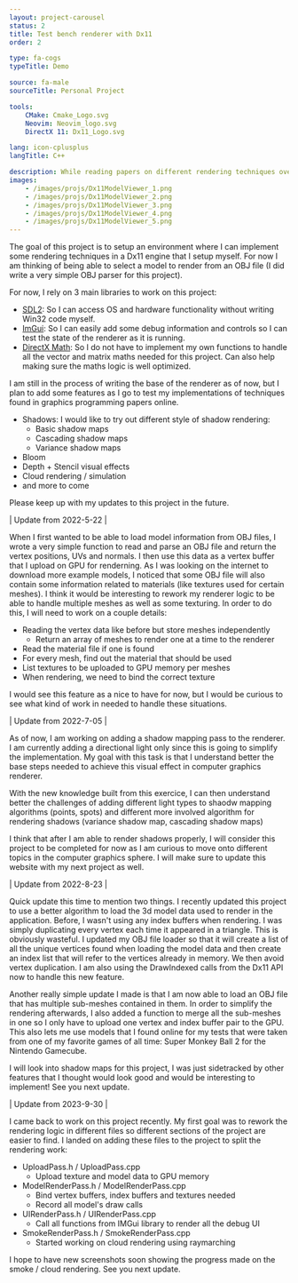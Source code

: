 ```yaml
---
layout: project-carousel
status: 2
title: Test bench renderer with Dx11
order: 2

type: fa-cogs
typeTitle: Demo

source: fa-male
sourceTitle: Personal Project

tools:
    CMake: Cmake_Logo.svg
    Neovim: Neovim_logo.svg
    DirectX 11: Dx11_Logo.svg

lang: icon-cplusplus
langTitle: C++

description: While reading papers on different rendering techniques over the course of my progress in graphics programming, I've found some that I would like to try and implement. This project is a very simple renderer to use as a base for these tests.
images:
    - /images/projs/Dx11ModelViewer_1.png
    - /images/projs/Dx11ModelViewer_2.png
    - /images/projs/Dx11ModelViewer_3.png
    - /images/projs/Dx11ModelViewer_4.png
    - /images/projs/Dx11ModelViewer_5.png
---
```


The goal of this project is to setup an environment where I can implement some rendering techniques in a Dx11 engine that I setup myself. For now I am thinking of being able to select a model to render from an OBJ file (I did write a very simple OBJ parser for this project).

For now, I rely on 3 main libraries to work on this project:
* [SDL2](https://github.com/libsdl-org/SDL): So I can access OS and hardware functionality without writing Win32 code myself.
* [ImGui](https://github.com/ocornut/imgui): So I can easily add some debug information and controls so I can test the state of the renderer as it is running.
* [DirectX Math](https://github.com/microsoft/DirectXMath): So I do not have to implement my own functions to handle all the vector and matrix maths needed for this project. Can also help making sure the maths logic is well optimized.

I am still in the process of writing the base of the renderer as of now, but I plan to add some features as I go to test my implementations of techniques found in graphics programming papers online.
* Shadows: I would like to try out different style of shadow rendering:
    * Basic shadow maps
    * Cascading shadow maps
    * Variance shadow maps
* Bloom
* Depth + Stencil visual effects
* Cloud rendering / simulation
* and more to come

Please keep up with my updates to this project in the future.

| Update from 2022-5-22 |

When I first wanted to be able to load model information from OBJ files, I wrote a very simple function to read and parse an OBJ file and return the vertex positions, UVs and normals. I then use this data as a vertex buffer that I upload on GPU for renderning.
As I was looking on the internet to download more example models, I noticed that some OBJ file will also contain some information related to materials (like textures used for certain meshes). I think it would be interesting to rework my renderer logic to be able to handle multiple meshes as well as some texturing. In order to do this, I will need to work on a couple details:

* Reading the vertex data like before but store meshes independently
    * Return an array of meshes to render one at a time to the renderer
* Read the material file if one is found
* For every mesh, find out the material that should be used
* List textures to be uploaded to GPU memory per meshes
* When rendering, we need to bind the correct texture

I would see this feature as a nice to have for now, but I would be curious to see what kind of work in needed to handle these situations.

| Update from 2022-7-05 |

As of now, I am working on adding a shadow mapping pass to the renderer. I am currently adding a directional light only since this is going to simplify the implementation. My goal with this task is that I understand better the base steps needed to achieve this visual effect in computer graphics renderer.

With the new knowledge built from this exercice, I can then understand better the challenges of adding different light types to shaodw mapping algorithms (points, spots) and different more involved algorithm for rendering shadows (variance shadow map, cascading shadow maps)

I think that after I am able to render shadows properly, I will consider this project to be completed for now as I am curious to move onto different topics in the computer graphics sphere. I will make sure to update this website with my next project as well.

| Update from 2022-8-23 |

Quick update this time to mention two things. I recently updated this project to use a better algorithm to load the 3d model data used to render in the application. Before, I wasn't using any index buffers when rendering. I was simply duplicating every vertex each time it appeared in a triangle. This is obviously wasteful. I updated my OBJ file loader so that it will create a list of all the unique vertices found when loading the model data and then create an index list that will refer to the vertices already in memory. We then avoid vertex duplication. I am also using the DrawIndexed calls from the Dx11 API now to handle this new feature.

Another really simple update I made is that I am now able to load an OBJ file that has multiple sub-meshes contained in them. In order to simplify the rendering afterwards, I also added a function to merge all the sub-meshes in one so I only have to upload one vertex and index buffer pair to the GPU. This also lets me use models that I found online for my tests that were taken from one of my favorite games of all time: Super Monkey Ball 2 for the Nintendo Gamecube.

I will look into shadow maps for this project, I was just sidetracked by other features that I thought would look good and would be interesting to implement! See you next update.

| Update from 2023-9-30 |

I came back to work on this project recently. My first goal was to rework the rendering logic in different files so different sections of the project are easier to find. I landed on adding these files to the project to split the rendering work:

* UploadPass.h / UploadPass.cpp
    * Upload texture and model data to GPU memory
* ModelRenderPass.h / ModelRenderPass.cpp
    * Bind vertex buffers, index buffers and textures needed 
    * Record all model's draw calls
* UIRenderPass.h / UIRenderPass.cpp
    * Call all functions from IMGui library to render all the debug UI
* SmokeRenderPass.h / SmokeRenderPass.cpp
    * Started working on cloud rendering using raymarching

I hope to have new screenshots soon showing the progress made on the smoke / cloud rendering. See you next update.
